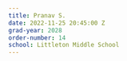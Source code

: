 ```yaml
---
title: Pranav S.
date: 2022-11-25 20:45:00 Z
grad-year: 2028
order-number: 14
school: Littleton Middle School
---
```


